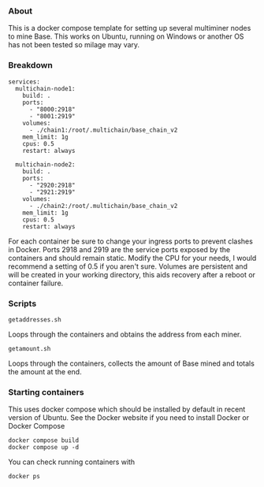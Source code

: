 ### About
This is a docker compose template for setting up several multiminer nodes to mine Base. This works on Ubuntu, running on Windows or another OS has not been tested so milage may vary.

### Breakdown

```
services:
  multichain-node1:
    build: .
    ports:
      - "8000:2918"
      - "8001:2919"
    volumes:
      - ./chain1:/root/.multichain/base_chain_v2
    mem_limit: 1g
    cpus: 0.5
    restart: always

  multichain-node2:
    build: .
    ports:
      - "2920:2918"
      - "2921:2919"
    volumes:
      - ./chain2:/root/.multichain/base_chain_v2
    mem_limit: 1g
    cpus: 0.5
    restart: always
```

For each container be sure to change your ingress ports to prevent clashes in Docker. Ports 2918 and 2919 are the service ports exposed by the containers and should remain static.
Modify the CPU for your needs, I would recommend a setting of 0.5 if you aren't sure. Volumes are persistent and will be created in your working directory, this aids recovery after a reboot or container failure.

### Scripts
```
getaddresses.sh
```
Loops through the containers and obtains the address from each miner.
```
getamount.sh
```
Loops through the containers, collects the amount of Base mined and totals the amount at the end.

### Starting containers
This uses docker compose which should be installed by default in recent version of Ubuntu. See the Docker website if you need to install Docker or Docker Compose
```
docker compose build
docker compose up -d
```
You can check running containers with
```
docker ps
```


